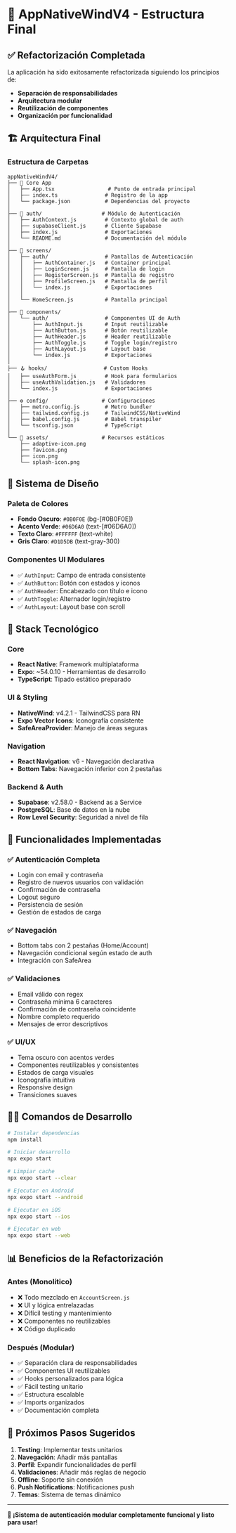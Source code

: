 # 📱 AppNativeWindV4 - Estructura Final

## ✅ Refactorización Completada

La aplicación ha sido exitosamente refactorizada siguiendo los principios de:
- **Separación de responsabilidades** 
- **Arquitectura modular**
- **Reutilización de componentes**
- **Organización por funcionalidad**

## 🏗️ Arquitectura Final

### Estructura de Carpetas
```
appNativeWindV4/
├── 🎯 Core App
│   ├── App.tsx                 # Punto de entrada principal
│   ├── index.ts               # Registro de la app
│   └── package.json           # Dependencias del proyecto
│
├── 🔐 auth/                   # Módulo de Autenticación
│   ├── AuthContext.js         # Contexto global de auth
│   ├── supabaseClient.js      # Cliente Supabase
│   ├── index.js               # Exportaciones
│   └── README.md              # Documentación del módulo
│
├── 📱 screens/
│   ├── auth/                  # Pantallas de Autenticación  
│   │   ├── AuthContainer.js   # Container principal
│   │   ├── LoginScreen.js     # Pantalla de login
│   │   ├── RegisterScreen.js  # Pantalla de registro
│   │   ├── ProfileScreen.js   # Pantalla de perfil
│   │   └── index.js           # Exportaciones
│   │
│   └── HomeScreen.js          # Pantalla principal
│
├── 🧩 components/
│   └── auth/                  # Componentes UI de Auth
│       ├── AuthInput.js       # Input reutilizable
│       ├── AuthButton.js      # Botón reutilizable
│       ├── AuthHeader.js      # Header reutilizable
│       ├── AuthToggle.js      # Toggle login/registro
│       ├── AuthLayout.js      # Layout base
│       └── index.js           # Exportaciones
│
├── 🪝 hooks/                  # Custom Hooks
│   ├── useAuthForm.js         # Hook para formularios
│   ├── useAuthValidation.js   # Validadores
│   └── index.js               # Exportaciones
│
├── ⚙️ config/                 # Configuraciones
│   ├── metro.config.js        # Metro bundler
│   ├── tailwind.config.js     # TailwindCSS/NativeWind
│   ├── babel.config.js        # Babel transpiler
│   └── tsconfig.json          # TypeScript
│
└── 🎨 assets/                 # Recursos estáticos
    ├── adaptive-icon.png
    ├── favicon.png
    ├── icon.png
    └── splash-icon.png
```

## 🎨 Sistema de Diseño

### Paleta de Colores
- **Fondo Oscuro**: `#0B0F0E` (bg-[#0B0F0E])
- **Acento Verde**: `#06D6A0` (text-[#06D6A0])
- **Texto Claro**: `#FFFFFF` (text-white)
- **Gris Claro**: `#D1D5DB` (text-gray-300)

### Componentes UI Modulares
- ✅ `AuthInput`: Campo de entrada consistente
- ✅ `AuthButton`: Botón con estados y iconos
- ✅ `AuthHeader`: Encabezado con título e icono
- ✅ `AuthToggle`: Alternador login/registro
- ✅ `AuthLayout`: Layout base con scroll

## 🔧 Stack Tecnológico

### Core
- **React Native**: Framework multiplataforma
- **Expo**: ~54.0.10 - Herramientas de desarrollo
- **TypeScript**: Tipado estático preparado

### UI & Styling
- **NativeWind**: v4.2.1 - TailwindCSS para RN
- **Expo Vector Icons**: Iconografía consistente
- **SafeAreaProvider**: Manejo de áreas seguras

### Navigation
- **React Navigation**: v6 - Navegación declarativa
- **Bottom Tabs**: Navegación inferior con 2 pestañas

### Backend & Auth
- **Supabase**: v2.58.0 - Backend as a Service
- **PostgreSQL**: Base de datos en la nube
- **Row Level Security**: Seguridad a nivel de fila

## 🚀 Funcionalidades Implementadas

### ✅ Autenticación Completa
- Login con email y contraseña
- Registro de nuevos usuarios con validación
- Confirmación de contraseña
- Logout seguro
- Persistencia de sesión
- Gestión de estados de carga

### ✅ Navegación
- Bottom tabs con 2 pestañas (Home/Account)
- Navegación condicional según estado de auth
- Integración con SafeArea

### ✅ Validaciones
- Email válido con regex
- Contraseña mínima 6 caracteres
- Confirmación de contraseña coincidente
- Nombre completo requerido
- Mensajes de error descriptivos

### ✅ UI/UX
- Tema oscuro con acentos verdes
- Componentes reutilizables y consistentes
- Estados de carga visuales
- Iconografía intuitiva
- Responsive design
- Transiciones suaves

## 🏃‍♂️ Comandos de Desarrollo

```bash
# Instalar dependencias
npm install

# Iniciar desarrollo
npx expo start

# Limpiar cache
npx expo start --clear

# Ejecutar en Android
npx expo start --android

# Ejecutar en iOS  
npx expo start --ios

# Ejecutar en web
npx expo start --web
```

## 📊 Beneficios de la Refactorización

### Antes (Monolítico)
- ❌ Todo mezclado en `AccountScreen.js`
- ❌ UI y lógica entrelazadas
- ❌ Difícil testing y mantenimiento
- ❌ Componentes no reutilizables
- ❌ Código duplicado

### Después (Modular)
- ✅ Separación clara de responsabilidades
- ✅ Componentes UI reutilizables
- ✅ Hooks personalizados para lógica
- ✅ Fácil testing unitario
- ✅ Estructura escalable
- ✅ Imports organizados
- ✅ Documentación completa

## 🎯 Próximos Pasos Sugeridos

1. **Testing**: Implementar tests unitarios
2. **Navegación**: Añadir más pantallas
3. **Perfil**: Expandir funcionalidades de perfil
4. **Validaciones**: Añadir más reglas de negocio  
5. **Offline**: Soporte sin conexión
6. **Push Notifications**: Notificaciones push
7. **Temas**: Sistema de temas dinámico

---

**🎉 ¡Sistema de autenticación modular completamente funcional y listo para usar!**